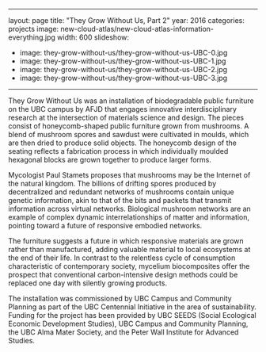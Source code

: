  ---
layout: page
title:  "They Grow Without Us, Part 2"
year: 2016
categories: projects
image: new-cloud-atlas/new-cloud-atlas-information-everything.jpg
width: 600
slideshow:
 - image: they-grow-without-us/they-grow-without-us-UBC-0.jpg
 - image: they-grow-without-us/they-grow-without-us-UBC-1.jpg
 - image: they-grow-without-us/they-grow-without-us-UBC-2.jpg
 - image: they-grow-without-us/they-grow-without-us-UBC-3.jpg
 
---

They Grow Without Us was an installation of biodegradable public furniture on the UBC campus by AFJD that engages innovative interdisciplinary research at the intersection of materials science and design. The pieces consist of honeycomb-shaped public furniture grown from mushrooms. A blend of mushroom spores and sawdust were cultivated in moulds, which are then dried to produce solid objects. The honeycomb design of the seating reflects a fabrication process in which individually moulded hexagonal blocks are grown together to produce larger forms. 

Mycologist Paul Stamets proposes that mushrooms may be the Internet of the natural kingdom. The billions of drifting spores produced by decentralized and redundant networks of mushrooms contain unique genetic information, akin to that of the bits and packets that transmit information across virtual networks. Biological mushroom networks are an example of complex dynamic interrelationships of matter and information, pointing toward a future of responsive embodied networks.

The furniture suggests a future in which responsive materials are grown rather than manufactured, adding valuable material to local ecosystems at the end of their life. In contrast to the relentless cycle of consumption characteristic of contemporary society, mycelium biocomposites offer the prospect that conventional carbon-intensive design methods could be replaced one day with silently growing products. 

The installation was commissioned by UBC Campus and Community Planning as part of the UBC Centennial Initiative in the area of sustainability. Funding for the project has been provided by UBC SEEDS (Social Ecological Economic Development Studies), UBC Campus and Community Planning, the UBC Alma Mater Society, and the Peter Wall Institute for Advanced Studies. 